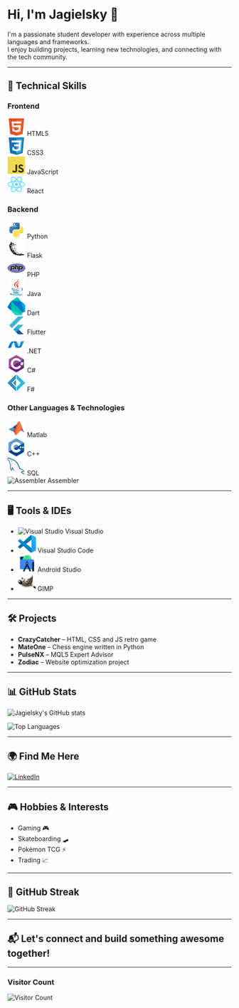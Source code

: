 # Hi, I'm Jagielsky 👋

I'm a passionate student developer with experience across multiple languages and frameworks.  
I enjoy building projects, learning new technologies, and connecting with the tech community.

---

## 🚀 Technical Skills

### Frontend
<img src="https://raw.githubusercontent.com/devicons/devicon/master/icons/html5/html5-original.svg" alt="HTML5" width="40" height="40" /> HTML5  
<img src="https://raw.githubusercontent.com/devicons/devicon/master/icons/css3/css3-original.svg" alt="CSS3" width="40" height="40" /> CSS3  
<img src="https://raw.githubusercontent.com/devicons/devicon/master/icons/javascript/javascript-original.svg" alt="JavaScript" width="40" height="40" /> JavaScript  
<img src="https://raw.githubusercontent.com/devicons/devicon/master/icons/react/react-original.svg" alt="React" width="40" height="40" /> React

### Backend
<img src="https://raw.githubusercontent.com/devicons/devicon/master/icons/python/python-original.svg" alt="Python" width="40" height="40" /> Python  
<img src="https://raw.githubusercontent.com/devicons/devicon/master/icons/flask/flask-original.svg" alt="Flask" width="40" height="40" /> Flask  
<img src="https://raw.githubusercontent.com/devicons/devicon/master/icons/php/php-original.svg" alt="PHP" width="40" height="40" /> PHP  
<img src="https://raw.githubusercontent.com/devicons/devicon/master/icons/java/java-original.svg" alt="Java" width="40" height="40" /> Java  
<img src="https://raw.githubusercontent.com/devicons/devicon/master/icons/dart/dart-original.svg" alt="Dart" width="40" height="40" /> Dart  
<img src="https://raw.githubusercontent.com/devicons/devicon/master/icons/flutter/flutter-original.svg" alt="Flutter" width="40" height="40" /> Flutter  
<img src="https://raw.githubusercontent.com/devicons/devicon/master/icons/dot-net/dot-net-original.svg" alt=".NET" width="40" height="40" /> .NET  
<img src="https://raw.githubusercontent.com/devicons/devicon/master/icons/csharp/csharp-original.svg" alt="C#" width="40" height="40" /> C#  
<img src="https://raw.githubusercontent.com/devicons/devicon/master/icons/fsharp/fsharp-original.svg" alt="F#" width="40" height="40" /> F#

### Other Languages & Technologies
<img src="https://raw.githubusercontent.com/devicons/devicon/master/icons/matlab/matlab-original.svg" alt="Matlab" width="40" height="40" /> Matlab  
<img src="https://raw.githubusercontent.com/devicons/devicon/master/icons/cplusplus/cplusplus-original.svg" alt="C++" width="40" height="40" /> C++  
<img src="https://raw.githubusercontent.com/devicons/devicon/master/icons/mysql/mysql-original.svg" alt="SQL" width="40" height="40" /> SQL  
<img src="https://raw.githubusercontent.com/devicons/devicon/master/icons/terminal/terminal-original.svg" alt="Assembler" width="40" height="40" /> Assembler

---

## 🖥️ Tools & IDEs

- <img src="https://raw.githubusercontent.com/devicons/devicon/blob/master/icons/visualstudio/visualstudio-line.svg" alt="Visual Studio" width="40" height="40" /> Visual Studio  
- <img src="https://raw.githubusercontent.com/devicons/devicon/master/icons/vscode/vscode-original.svg" alt="VS Code" width="40" height="40" /> Visual Studio Code  
- <img src="https://raw.githubusercontent.com/devicons/devicon/master/icons/androidstudio/androidstudio-original.svg" alt="Android Studio" width="40" height="40" /> Android Studio  
- <img src="https://raw.githubusercontent.com/devicons/devicon/master/icons/gimp/gimp-original.svg" alt="GIMP" width="40" height="40" /> GIMP

---

## 🛠️ Projects

- **CrazyCatcher** – HTML, CSS and JS retro game  
- **MateOne** – Chess engine written in Python  
- **PulseNX** – MQL5 Expert Advisor  
- **Zodiac** – Website optimization project  

---

## 📊 GitHub Stats

![Jagielsky's GitHub stats](https://github-readme-stats.vercel.app/api?username=jagielsky&show_icons=true&theme=radical)

![Top Languages](https://github-readme-stats.vercel.app/api/top-langs/?username=jagielsky&layout=compact&theme=radical)

---

## 🌍 Find Me Here

[![LinkedIn](https://img.shields.io/badge/LinkedIn-%230077B5.svg?style=for-the-badge&logo=linkedin&logoColor=white)](https://www.linkedin.com/in/jagielsky/)

---

## 🎮 Hobbies & Interests

- Gaming 🎮  
- Skateboarding 🛹  
- Pokémon TCG ⚡  
- Trading 📈  

---

## 📅 GitHub Streak

![GitHub Streak](https://github-readme-streak-stats.herokuapp.com/?user=jagielsky&theme=radical)

---

## 📬 Let's connect and build something awesome together!

---

### Visitor Count

![Visitor Count](https://profile-counter.glitch.me/jagielsky/count.svg)

